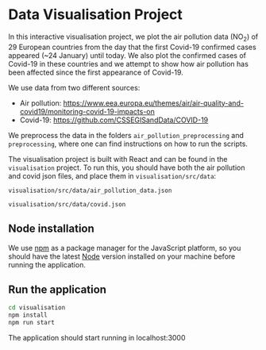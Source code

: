 # Data Visualisation Project

In this interactive visualisation project, we plot the air pollution data (NO<sub>2</sub>) of 29 European countries from the day that
the first Covid-19 confirmed cases appeared (\~24 January) until today. We also plot the confirmed cases
of Covid-19 in these countries and we attempt to show how air pollution has been affected since the first
appearance of Covid-19.

We use data from two different sources:

* Air pollution: https://www.eea.europa.eu/themes/air/air-quality-and-covid19/monitoring-covid-19-impacts-on
* Covid-19: https://github.com/CSSEGISandData/COVID-19

We preprocess the data in the folders `air_pollution_preprocessing` and `preprocessing`, where one can find instructions
on how to run the scripts.

The visualisation project is built with React and can be found in the `visualisation` project.
To run this, you should have both the air pollution and covid json files, and place them in `visualisation/src/data`:

`visualisation/src/data/air_pollution_data.json`

`visualisation/src/data/covid.json`

## Node installation
We use [npm](https://www.npmjs.com/) as a package manager for the JavaScript platform, so you should have
the latest [Node](https://nodejs.org/en/download/) version installed on your machine before running the application.


## Run the application

```bash
cd visualisation
npm install
npm run start
```
The application should start running in localhost:3000
